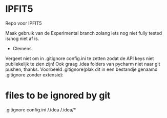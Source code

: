# IPFIT5
Repo voor IPFIT5

Maak gebruik van de Experimental branch zolang iets nog niet fully tested is/nog niet af is.

- Clemens

Vergeet niet om in .gitignore config.ini te zetten zodat de API keys niet publiekelijk te zien zijn!
Ook graag .idea folders van pycharm niet naar git pushen, thanks.
Voorbeeld .gitignore(plak dit in een bestandje genaamd .gitignore zonder extensie):

# files to be ignored by git
.gitignore
config.ini
/.idea
/.idea/*